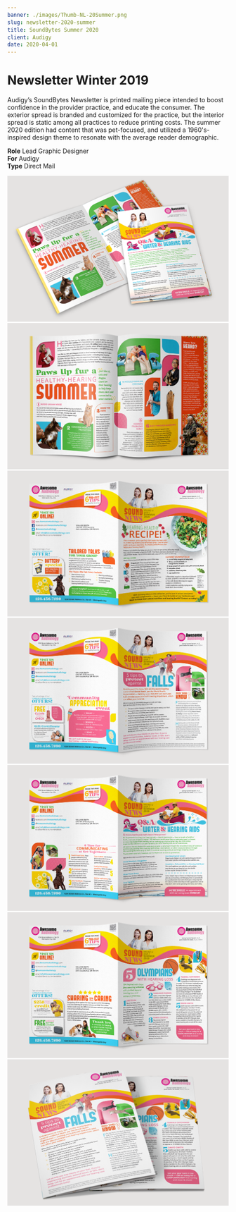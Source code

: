 ```yaml
---
banner: ./images/Thumb-NL-20Summer.png
slug: newsletter-2020-summer
title: SoundBytes Summer 2020
client: Audigy
date: 2020-04-01
---
```


# Newsletter Winter 2019

Audigy’s SoundBytes Newsletter is printed mailing piece intended to boost confidence in the provider practice, and educate the consumer. The exterior spread is branded and customized for the practice, but the interior spread is static among all practices to reduce printing costs. The summer 2020 edition had content that was pet-focused, and utilized a 1960's-inspired design theme to resonate with the average reader demographic.

**Role** Lead Graphic Designer  
**For** Audigy  
**Type** Direct Mail

![](./images/Pieces-NL-20Summer-07.png "Summer Newsletter")  
![](./images/Pieces-NL-20Summer-01.png "Interior spread")  
![](./images/Pieces-NL-20Summer-02.png "Exterior spread including front article, back article, and two coupons")  
![](./images/Pieces-NL-20Summer-03.png "Exterior spread including front article, back article, and two coupons")  
![](./images/Pieces-NL-20Summer-04.png "Exterior spread including front article, back article, and two coupons")  
![](./images/Pieces-NL-20Summer-05.png "Exterior spread including front article, back article, and two coupons")  
![](./images/Pieces-NL-20Summer-06.png)
